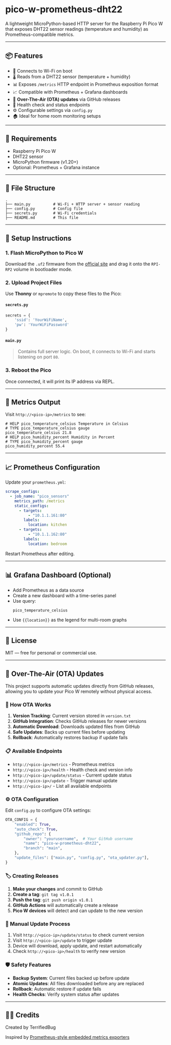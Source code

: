 # pico-w-prometheus-dht22

A lightweight MicroPython-based HTTP server for the Raspberry Pi Pico W that exposes DHT22 sensor readings (temperature and humidity) as Prometheus-compatible metrics.

---

## 📦 Features

- 📡 Connects to Wi-Fi on boot
- 🌡️ Reads from a DHT22 sensor (temperature + humidity)
- 📊 Exposes `/metrics` HTTP endpoint in Prometheus exposition format
- 📈 Compatible with Prometheus + Grafana dashboards
- 🔄 **Over-The-Air (OTA) updates** via GitHub releases
- 🏥 Health check and status endpoints
- ⚙️ Configurable settings via `config.py`
- 🏠 Ideal for home room monitoring setups

---

## 🧰 Requirements

- Raspberry Pi Pico W
- DHT22 sensor
- MicroPython firmware (v1.20+)
- Optional: Prometheus + Grafana instance

---

## 📁 File Structure

```
.
├── main.py          # Wi-Fi + HTTP server + sensor reading
├── config.py        # Config file
├── secrets.py       # Wi-Fi credentials
├── README.md        # This file
```

---

## 🔧 Setup Instructions

### 1. Flash MicroPython to Pico W

Download the `.uf2` firmware from the [official site](https://micropython.org/download/rp2-pico-w/) and drag it onto the `RPI-RP2` volume in bootloader mode.

### 2. Upload Project Files

Use **Thonny** or `mpremote` to copy these files to the Pico:

#### `secrets.py`

```python
secrets = {
    'ssid': 'YourWiFiName',
    'pw': 'YourWiFiPassword'
}
```

#### `main.py`

> Contains full server logic. On boot, it connects to Wi-Fi and starts listening on port `80`.

### 3. Reboot the Pico

Once connected, it will print its IP address via REPL.

---

## 📡 Metrics Output

Visit `http://<pico-ip>/metrics` to see:

```
# HELP pico_temperature_celsius Temperature in Celsius
# TYPE pico_temperature_celsius gauge
pico_temperature_celsius 21.8
# HELP pico_humidity_percent Humidity in Percent
# TYPE pico_humidity_percent gauge
pico_humidity_percent 55.4
```

---

## 📈 Prometheus Configuration

Update your `prometheus.yml`:

```yaml
scrape_configs:
  - job_name: "pico_sensors"
    metrics_path: /metrics
    static_configs:
      - targets:
          - "10.1.1.161:80"
        labels:
          location: kitchen
      - targets:
          - "10.1.1.162:80"
        labels:
          location: bedroom
```

Restart Prometheus after editing.

---

## 📊 Grafana Dashboard (Optional)

- Add Prometheus as a data source
- Create a new dashboard with a time-series panel
- Use query:
  ```promql
  pico_temperature_celsius
  ```
- Use `{{location}}` as the legend for multi-room graphs

---

## 📝 License

MIT — free for personal or commercial use.

---

## 🔄 Over-The-Air (OTA) Updates

This project supports automatic updates directly from GitHub releases, allowing you to update your Pico W remotely without physical access.

### 🚀 How OTA Works

1. **Version Tracking**: Current version stored in `version.txt`
2. **GitHub Integration**: Checks GitHub releases for newer versions
3. **Automatic Download**: Downloads updated files from GitHub
4. **Safe Updates**: Backs up current files before updating
5. **Rollback**: Automatically restores backup if update fails

### 📋 Available Endpoints

- `http://<pico-ip>/metrics` - Prometheus metrics
- `http://<pico-ip>/health` - Health check and version info
- `http://<pico-ip>/update/status` - Current update status
- `http://<pico-ip>/update` - Trigger manual update
- `http://<pico-ip>/` - List all available endpoints

### ⚙️ OTA Configuration

Edit `config.py` to configure OTA settings:

```python
OTA_CONFIG = {
    "enabled": True,
    "auto_check": True,
    "github_repo": {
        "owner": "yourusername",  # Your GitHub username
        "name": "pico-w-prometheus-dht22",
        "branch": "main",
    },
    "update_files": ["main.py", "config.py", "ota_updater.py"],
}
```

### 🏷️ Creating Releases

1. **Make your changes** and commit to GitHub
2. **Create a tag**: `git tag v1.0.1`
3. **Push the tag**: `git push origin v1.0.1`
4. **GitHub Actions** will automatically create a release
5. **Pico W devices** will detect and can update to the new version

### 🔧 Manual Update Process

1. Visit `http://<pico-ip>/update/status` to check current version
2. Visit `http://<pico-ip>/update` to trigger update
3. Device will download, apply update, and restart automatically
4. Check `http://<pico-ip>/health` to verify new version

### 🛡️ Safety Features

- **Backup System**: Current files backed up before update
- **Atomic Updates**: All files downloaded before any are replaced
- **Rollback**: Automatic restore if update fails
- **Health Checks**: Verify system status after updates

---

## 🙋‍♂️ Credits

Created by TerrifiedBug

Inspired by [Prometheus-style embedded metrics exporters](http://www.d3noob.org/2022/10/using-raspberry-pi-pico-with-prometheus.html)

